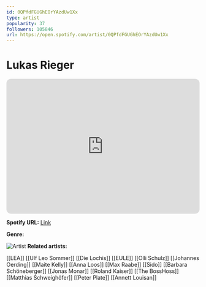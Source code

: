 ```yaml
---
id: 0QPfdFGUGhEOrYAzdUw1Xx
type: artist
popularity: 37
followers: 105846
url: https://open.spotify.com/artist/0QPfdFGUGhEOrYAzdUw1Xx
---
```

# Lukas Rieger

<iframe style="border-radius:12px" src="https://open.spotify.com/embed/artist/0QPfdFGUGhEOrYAzdUw1Xx" width="100%" height="352" frameBorder="0" allowfullscreen="" allow="autoplay; clipboard-write; encrypted-media; fullscreen; picture-in-picture" loading="lazy"></iframe>

**Spotify URL:** [Link](https://open.spotify.com/artist/0QPfdFGUGhEOrYAzdUw1Xx)

**Genre:** 

![Artist](https://i.scdn.co/image/ab6761610000e5ebbb3cb12f51c000a201867cb4)
**Related artists:**

[[LEA]]
[[Ulf Leo Sommer]]
[[Die Lochis]]
[[EULE]]
[[Olli Schulz]]
[[Johannes Oerding]]
[[Maite Kelly]]
[[Anna Loos]]
[[Max Raabe]]
[[Sido]]
[[Barbara Schöneberger]]
[[Jonas Monar]]
[[Roland Kaiser]]
[[The BossHoss]]
[[Matthias Schweighöfer]]
[[Peter Plate]]
[[Annett Louisan]]
